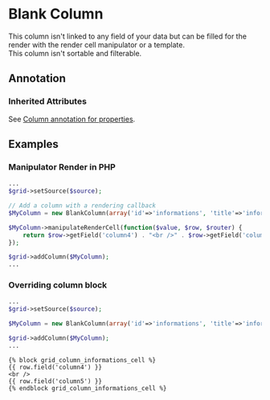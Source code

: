 Blank Column
==============

This column isn't linked to any field of your data but can be filled for the render with the render cell manipulator or a template.  
This column isn't sortable and filterable.

## Annotation
### Inherited Attributes

See [Column annotation for properties](../annotations/column_annotation_property.md).

## Examples
### Manipulator Render in PHP

```php
...
$grid->setSource($source);

// Add a column with a rendering callback
$MyColumn = new BlankColumn(array('id'=>'informations', 'title'=>'informations'));

$MyColumn->manipulateRenderCell(function($value, $row, $router) {
    return $row->getField('column4') . "<br />" . $row->getField('column5');
});

$grid->addColumn($MyColumn);
...
```

### Overriding column block

```php
...
$grid->setSource($source);

$MyColumn = new BlankColumn(array('id'=>'informations', 'title'=>'informations'));

$grid->addColumn($MyColumn);
...
```

```django
{% block grid_column_informations_cell %}
{{ row.field('column4') }}
<br />
{{ row.field('column5') }}
{% endblock grid_column_informations_cell %}
```


